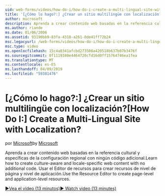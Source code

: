 ```yaml
---
uid: web-forms/videos/how-do-i/how-do-i-create-a-multi-lingual-site-with-localization
title: '[¿Cómo lo hago?:] ¿Crear un sitio multilingüe con localización? | Microsoft Docs'
author: microsoft
description: Aprenda a crear contenido web basadas en la referencia cultural y específicas de la configuración regional con ningún código adicional. Utilice el Editor de recursos para crear el nivel de página y nivel de aplicación...
ms.author: riande
ms.date: 01/06/2006
ms.assetid: 93190bb9-83fa-4318-a261-0de41ff72b24
msc.legacyurl: /web-forms/videos/how-do-i/how-do-i-create-a-multi-lingual-site-with-localization
msc.type: video
ms.openlocfilehash: 15c4a0341afcbd273508a420518b637b07b3476f
ms.sourcegitcommit: 0f1119340e4464720cfd16d0ff15764746ea1fea
ms.translationtype: MT
ms.contentlocale: es-ES
ms.lasthandoff: 04/09/2019
ms.locfileid: "59381476"
---
```

# <a name="how-do-i-create-a-multi-lingual-site-with-localization"></a><span data-ttu-id="94994-105">[¿Cómo lo hago?:] ¿Crear un sitio multilingüe con localización?</span><span class="sxs-lookup"><span data-stu-id="94994-105">[How Do I:] Create a Multi-Lingual Site with Localization?</span></span>

<span data-ttu-id="94994-106">por [Microsoft](https://github.com/microsoft)</span><span class="sxs-lookup"><span data-stu-id="94994-106">by [Microsoft](https://github.com/microsoft)</span></span>

<span data-ttu-id="94994-107">Aprenda a crear contenido web basadas en la referencia cultural y específicas de la configuración regional con ningún código adicional.</span><span class="sxs-lookup"><span data-stu-id="94994-107">Learn how to create culture-aware and locale-specific web content with no additional code.</span></span> <span data-ttu-id="94994-108">Usar el Editor de recursos para crear recursos de nivel de página y nivel de aplicación.</span><span class="sxs-lookup"><span data-stu-id="94994-108">Use the Resource Editor to create page-level and application-level resources.</span></span>

[<span data-ttu-id="94994-109">&#9654;Vea el vídeo (13 minutos)</span><span class="sxs-lookup"><span data-stu-id="94994-109">&#9654; Watch video (13 minutes)</span></span>](https://channel9.msdn.com/Blogs/ASP-NET-Site-Videos/how-do-i-create-a-multi-lingual-site-with-localization)
